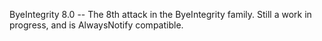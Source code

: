 ByeIntegrity 8.0 -- The 8th attack in the ByeIntegrity family. Still a work in progress, and is AlwaysNotify compatible.
